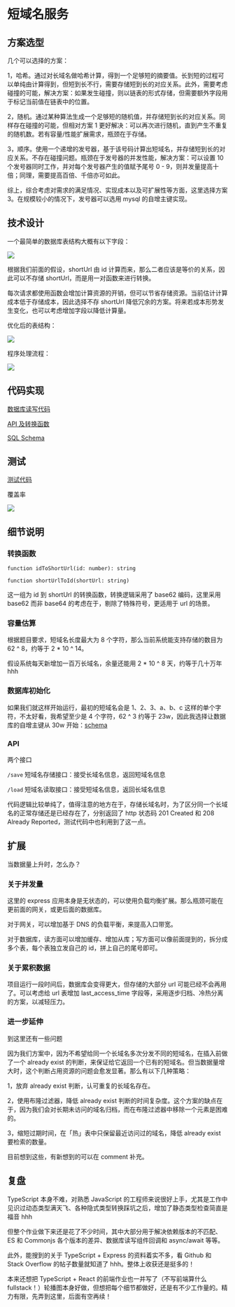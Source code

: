# 短域名服务

## 方案选型

几个可以选择的方案：

1，哈希。通过对长域名做哈希计算，得到一个足够短的摘要值。长到短的过程可以单纯由计算得到，但短到长不行，需要存储短到长的对应关系。此外，需要考虑碰撞的可能，解决方案：如果发生碰撞，则以链表的形式存储，但需要额外字段用于标记当前值在链表中的位置。

2，随机。通过某种算法生成一个足够短的随机值，并存储短到长的对应关系。同样存在碰撞的可能，但相对方案 1 更好解决：可以再次进行随机，直到产生不重复的随机数。若有容量/性能扩展需求，瓶颈在于存储。

3，顺序。使用一个递增的发号器，基于该号码计算出短域名，并存储短到长的对应关系。不存在碰撞问题。瓶颈在于发号器的并发性能，解决方案：可以设置 10 个发号器同时工作，并对每个发号器产生的值赋予尾号 0 - 9，则并发量提高十倍；同理，需要提高百倍、千倍亦可如此。

综上，综合考虑对需求的满足情况、实现成本以及可扩展性等方面，这里选择方案 3。在规模较小的情况下，发号器可以选用 mysql 的自增主键实现。

## 技术设计

一个最简单的数据库表结构大概有以下字段：

![](./snapshot/table1.png)

根据我们前面的假设，shortUrl 由 id 计算而来，那么二者应该是等价的关系，因此可以不存储 shortUrl，而是用一对函数来进行转换。

每次请求都使用函数会增加计算资源的开销，但可以节省存储资源。当前估计计算成本低于存储成本，因此选择不存 shortUrl 降低冗余的方案。将来若成本形势发生变化，也可以考虑增加字段以降低计算量。

优化后的表结构：

![](./snapshot/table2.png)

程序处理流程：

![](./snapshot/process.png)

## 代码实现

[数据库读写代码](./src/db.ts)

[API 及转换函数](./src/index.ts)

[SQL Schema](./src/schema.sql)

## 测试

[测试代码](./test/index.test.ts)

覆盖率

![](./snapshot/test.png)

## 细节说明

### 转换函数

`function idToShortUrl(id: number): string`

`function shortUrlToId(shortUrl: string)`

这一组为 id 到 shortUrl 的转换函数，转换逻辑采用了 base62 编码，这里采用 base62 而非 base64 的考虑在于，剔除了特殊符号，更适用于 url 的场景。

### 容量估算

根据题目要求，短域名长度最大为 8 个字符，那么当前系统能支持存储的数目为 62 ^ 8，约等于 2 * 10 ^ 14。

假设系统每天新增加一百万长域名，余量还能用 2 * 10 ^ 8 天，约等于几十万年 hhh

### 数据库初始化

如果我们就这样开始运行，最初的短域名会是 1、2、3、a、b、c 这样的单个字符，不太好看，我希望至少是 4 个字符，62 ^ 3 约等于 23w，因此我选择让数据库的自增主键从 30w 开始：[schema](./src/schema.sql)

### API

两个接口

`/save` 短域名存储接口：接受长域名信息，返回短域名信息

`/load` 短域名读取接口：接受短域名信息，返回长域名信息

代码逻辑比较单纯了，值得注意的地方在于，存储长域名时，为了区分同一个长域名的正常存储还是已经存在了，分别返回了 http 状态码 201 Created 和 208 Already Reported，测试代码中也利用到了这一点。

## 扩展

当数据量上升时，怎么办？

### 关于并发量

这里的 express 应用本身是无状态的，可以使用负载均衡扩展。那么瓶颈可能在更前面的网关，或更后面的数据库。

对于网关，可以增加基于 DNS 的负载平衡，来提高入口带宽。

对于数据库，读方面可以增加缓存、增加从库；写方面可以像前面提到的，拆分成多个表，每个表独立发自己的 id，拼上自己的尾号即可。

### 关于累积数据

项目运行一段时间后，数据库会变得更大，但存储的大部分 url 可能已经不会再用了。可以考虑给 url 表增加 last_access_time 字段等，采用逐步归档、冷热分离的方案，以减轻压力。

### 进一步延伸

到这里还有一些问题

因为我们方案中，因为不希望给同一个长域名多次分发不同的短域名，在插入前做了一个 already exist 的判断，来保证给它返回一个已有的短域名。但当数据量增大时，这个判断占用资源的问题会愈发显著。那么有以下几种策略：

1，放弃 already exist 判断，认可重复的长域名存在。

2，使用布隆过滤器，降低 already exist 判断的时间复杂度。这个方案的缺点在于，因为我们会对长期未访问的域名归档，而在布隆过滤器中移除一个元素是困难的。

3，缩短过期时间，在「热」表中只保留最近访问过的域名，降低 already exist 要检索的数量。

目前想到这些，有新想到的可以在 comment 补充。

## 复盘

TypeScript 本身不难，对熟悉 JavaScript 的工程师来说很好上手，尤其是工作中见识过动态类型满天飞、各种隐式类型转换踩坑之后，增加了静态类型检查简直是福音 hhh 

但整个作业做下来还是花了不少时间，其中大部分用于解决依赖版本的不匹配、ES 和 Commonjs 各个版本的差异、数据库读写组件回调和 async/await 等等。

此外，能搜到的关于 TypeScript + Express 的资料着实不多，看 Github 和 Stack Overflow 的帖子数量就知道了 hhh。整体上收获还是挺多的！

本来还想把 TypeScript + React 的前端作业也一并写了（不写前端算什么 fullstack！）轮播图本身好做，但想把每个细节都做好，还是有不少工作量的。精力有限，先弄到这里，后面有空再续！